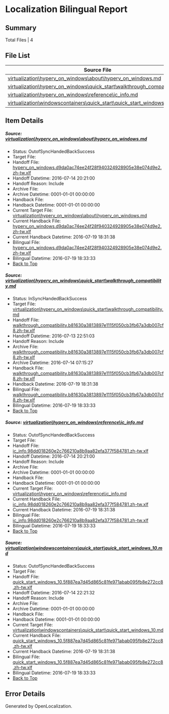 # <a name='report-top'></a> Localization Bilingual Report

## Summary
 Total Files | 4

## File List
 Source File | Status | Details 
 ----------- | ------ | ------- 
 [virtualization\hyperv_on_windows\about\hyperv_on_windows.md](https://github.com/Microsoft/Virtualization-Documentation-Private/blob/c3e7cc07ac7e7d4e1c5f1827deb5951daa1e3749/virtualization/hyperv_on_windows/about/hyperv_on_windows.md) | OutofSyncHandedBackSuccess | [Details](#ad84961d0a79853e2aadcf9ed0e37e340103835a88)
 [virtualization\hyperv_on_windows\quick_start\walkthrough_compatibility.md](https://github.com/Microsoft/Virtualization-Documentation-Private/blob/532f7459a939a6858d28cca59992c9e6531bc272/virtualization/hyperv_on_windows/quick_start/walkthrough_compatibility.md) | InSyncHandedBackSuccess | [Details](#8edc64d2e3851d81d2d844ebf3465e76579f82c7173)
 [virtualization\hyperv_on_windows\reference\ic_info.md](https://github.com/Microsoft/Virtualization-Documentation-Private/blob/03c3ede85ff8b2fe4783581c717c1c97810b3bdd/virtualization/hyperv_on_windows/reference/ic_info.md) | OutofSyncHandedBackSuccess | [Details](#a2fc8845bdc3e5f977d50b99ca9687b3dafd0cb6179)
 [virtualization\windowscontainers\quick_start\quick_start_windows_10.md](https://github.com/Microsoft/Virtualization-Documentation-Private/blob/edf2c2597e57909a553eb5e6fcc75cdb820fce68/virtualization/windowscontainers/quick_start/quick_start_windows_10.md) | OutofSyncHandedBackSuccess | [Details](#b37d402f2e6c950db061f5de0c86f0e9aace62b4317)

## Item Details
##### <a name='ad84961d0a79853e2aadcf9ed0e37e340103835a88'></a> Source: [virtualization\hyperv_on_windows\about\hyperv_on_windows.md](https://github.com/Microsoft/Virtualization-Documentation-Private/blob/c3e7cc07ac7e7d4e1c5f1827deb5951daa1e3749/virtualization/hyperv_on_windows/about/hyperv_on_windows.md)
* Status: OutofSyncHandedBackSuccess
* Target File: 
* Handoff File: [hyperv_on_windows.d9da0ac74ee24f28f940324928905e38e074d9e2.zh-tw.xlf](https://github.com/Microsoft/Virtualization-Documentation-Private.handoff/blob/d8a6060c6f3a884239c346c452d73cc0666a6834/ol-handoff/Microsoft/Virtualization-Documentation-Private.zh-tw/live/hyperv_on_windows.d9da0ac74ee24f28f940324928905e38e074d9e2.zh-tw.xlf)
* Handoff Datetime: 2016-07-14 20:21:00
* Handoff Reason: Include
* Archive File: 
* Archive Datetime: 0001-01-01 00:00:00
* Handback File: 
* Handback Datetime: 0001-01-01 00:00:00
* Current Target File: [virtualization\hyperv_on_windows\about\hyperv_on_windows.md](https://github.com/Microsoft/Virtualization-Documentation-Private.zh-tw/blob/cf17322dd8e56637e6f3eea441e0a4b68692771e/virtualization/hyperv_on_windows/about/hyperv_on_windows.md)
* Current Handback File: [hyperv_on_windows.d9da0ac74ee24f28f940324928905e38e074d9e2.zh-tw.xlf](https://github.com/Microsoft/Virtualization-Documentation-Private.handback/blob/31b02a7783ec89bac28738c7c69caef152c2019c/ol-handback/Microsoft/Virtualization-Documentation-Private.zh-tw/live/hyperv_on_windows.d9da0ac74ee24f28f940324928905e38e074d9e2.zh-tw.xlf)
* Current Handback Datetime: 2016-07-19 18:31:38
* Bilingual File: [hyperv_on_windows.d9da0ac74ee24f28f940324928905e38e074d9e2.zh-tw.xlf](https://github.com/Microsoft/Virtualization-Documentation-Private.handback/blob/31b02a7783ec89bac28738c7c69caef152c2019c/ol-handback/Microsoft/Virtualization-Documentation-Private.zh-tw/live/hyperv_on_windows.d9da0ac74ee24f28f940324928905e38e074d9e2.zh-tw.xlf)
* Bilingual Datetime: 2016-07-19 18:33:33
* [Back to Top](#report-top)

##### <a name='8edc64d2e3851d81d2d844ebf3465e76579f82c7173'></a> Source: [virtualization\hyperv_on_windows\quick_start\walkthrough_compatibility.md](https://github.com/Microsoft/Virtualization-Documentation-Private/blob/532f7459a939a6858d28cca59992c9e6531bc272/virtualization/hyperv_on_windows/quick_start/walkthrough_compatibility.md)
* Status: InSyncHandedBackSuccess
* Target File: [virtualization\hyperv_on_windows\quick_start\walkthrough_compatibility.md](https://github.com/Microsoft/Virtualization-Documentation-Private.zh-tw/blob/cf17322dd8e56637e6f3eea441e0a4b68692771e/virtualization/hyperv_on_windows/quick_start/walkthrough_compatibility.md)
* Handoff File: [walkthrough_compatibility.b81630a3813897e1115f050cb3fb67a3db007cf8.zh-tw.xlf](https://github.com/Microsoft/Virtualization-Documentation-Private.handoff/blob/aa61fe5f351a3d3a7dd67a7d8d7350d02c2edfeb/ol-handoff/Microsoft/Virtualization-Documentation-Private.zh-tw/live/walkthrough_compatibility.b81630a3813897e1115f050cb3fb67a3db007cf8.zh-tw.xlf)
* Handoff Datetime: 2016-07-13 22:51:03
* Handoff Reason: Include
* Archive File: [walkthrough_compatibility.b81630a3813897e1115f050cb3fb67a3db007cf8.zh-tw.xlf](https://github.com/Microsoft/Virtualization-Documentation-Private.handoff/blob/de990e326f4c13e17126890052c9b8ee959fcc1c/ol-handoff/Microsoft/Virtualization-Documentation-Private.zh-tw/live/archive/walkthrough_compatibility.b81630a3813897e1115f050cb3fb67a3db007cf8.zh-tw.xlf)
* Archive Datetime: 2016-07-14 07:15:27
* Handback File: [walkthrough_compatibility.b81630a3813897e1115f050cb3fb67a3db007cf8.zh-tw.xlf](https://github.com/Microsoft/Virtualization-Documentation-Private.handback/blob/31b02a7783ec89bac28738c7c69caef152c2019c/ol-handback/Microsoft/Virtualization-Documentation-Private.zh-tw/live/walkthrough_compatibility.b81630a3813897e1115f050cb3fb67a3db007cf8.zh-tw.xlf)
* Handback Datetime: 2016-07-19 18:31:38
* Bilingual File: [walkthrough_compatibility.b81630a3813897e1115f050cb3fb67a3db007cf8.zh-tw.xlf](https://github.com/Microsoft/Virtualization-Documentation-Private.handback/blob/31b02a7783ec89bac28738c7c69caef152c2019c/ol-handback/Microsoft/Virtualization-Documentation-Private.zh-tw/live/walkthrough_compatibility.b81630a3813897e1115f050cb3fb67a3db007cf8.zh-tw.xlf)
* Bilingual Datetime: 2016-07-19 18:33:33
* [Back to Top](#report-top)

##### <a name='a2fc8845bdc3e5f977d50b99ca9687b3dafd0cb6179'></a> Source: [virtualization\hyperv_on_windows\reference\ic_info.md](https://github.com/Microsoft/Virtualization-Documentation-Private/blob/03c3ede85ff8b2fe4783581c717c1c97810b3bdd/virtualization/hyperv_on_windows/reference/ic_info.md)
* Status: OutofSyncHandedBackSuccess
* Target File: 
* Handoff File: [ic_info.98dd018260e2c766210a8b9aa82efa377f584781.zh-tw.xlf](https://github.com/Microsoft/Virtualization-Documentation-Private.handoff/blob/d8a6060c6f3a884239c346c452d73cc0666a6834/ol-handoff/Microsoft/Virtualization-Documentation-Private.zh-tw/live/ic_info.98dd018260e2c766210a8b9aa82efa377f584781.zh-tw.xlf)
* Handoff Datetime: 2016-07-14 20:21:00
* Handoff Reason: Include
* Archive File: 
* Archive Datetime: 0001-01-01 00:00:00
* Handback File: 
* Handback Datetime: 0001-01-01 00:00:00
* Current Target File: [virtualization\hyperv_on_windows\reference\ic_info.md](https://github.com/Microsoft/Virtualization-Documentation-Private.zh-tw/blob/cf17322dd8e56637e6f3eea441e0a4b68692771e/virtualization/hyperv_on_windows/reference/ic_info.md)
* Current Handback File: [ic_info.98dd018260e2c766210a8b9aa82efa377f584781.zh-tw.xlf](https://github.com/Microsoft/Virtualization-Documentation-Private.handback/blob/31b02a7783ec89bac28738c7c69caef152c2019c/ol-handback/Microsoft/Virtualization-Documentation-Private.zh-tw/live/ic_info.98dd018260e2c766210a8b9aa82efa377f584781.zh-tw.xlf)
* Current Handback Datetime: 2016-07-19 18:31:38
* Bilingual File: [ic_info.98dd018260e2c766210a8b9aa82efa377f584781.zh-tw.xlf](https://github.com/Microsoft/Virtualization-Documentation-Private.handback/blob/31b02a7783ec89bac28738c7c69caef152c2019c/ol-handback/Microsoft/Virtualization-Documentation-Private.zh-tw/live/ic_info.98dd018260e2c766210a8b9aa82efa377f584781.zh-tw.xlf)
* Bilingual Datetime: 2016-07-19 18:33:33
* [Back to Top](#report-top)

##### <a name='b37d402f2e6c950db061f5de0c86f0e9aace62b4317'></a> Source: [virtualization\windowscontainers\quick_start\quick_start_windows_10.md](https://github.com/Microsoft/Virtualization-Documentation-Private/blob/edf2c2597e57909a553eb5e6fcc75cdb820fce68/virtualization/windowscontainers/quick_start/quick_start_windows_10.md)
* Status: OutofSyncHandedBackSuccess
* Target File: 
* Handoff File: [quick_start_windows_10.5f887ea7d45d865c81fe971abab095fb8e272cc8.zh-tw.xlf](https://github.com/Microsoft/Virtualization-Documentation-Private.handoff/blob/64db25f46cbb40c884a7aaac463360d1fbab7e35/ol-handoff/Microsoft/Virtualization-Documentation-Private.zh-tw/live/quick_start_windows_10.5f887ea7d45d865c81fe971abab095fb8e272cc8.zh-tw.xlf)
* Handoff Datetime: 2016-07-14 22:21:32
* Handoff Reason: Include
* Archive File: 
* Archive Datetime: 0001-01-01 00:00:00
* Handback File: 
* Handback Datetime: 0001-01-01 00:00:00
* Current Target File: [virtualization\windowscontainers\quick_start\quick_start_windows_10.md](https://github.com/Microsoft/Virtualization-Documentation-Private.zh-tw/blob/cf17322dd8e56637e6f3eea441e0a4b68692771e/virtualization/windowscontainers/quick_start/quick_start_windows_10.md)
* Current Handback File: [quick_start_windows_10.5f887ea7d45d865c81fe971abab095fb8e272cc8.zh-tw.xlf](https://github.com/Microsoft/Virtualization-Documentation-Private.handback/blob/31b02a7783ec89bac28738c7c69caef152c2019c/ol-handback/Microsoft/Virtualization-Documentation-Private.zh-tw/live/quick_start_windows_10.5f887ea7d45d865c81fe971abab095fb8e272cc8.zh-tw.xlf)
* Current Handback Datetime: 2016-07-19 18:31:38
* Bilingual File: [quick_start_windows_10.5f887ea7d45d865c81fe971abab095fb8e272cc8.zh-tw.xlf](https://github.com/Microsoft/Virtualization-Documentation-Private.handback/blob/31b02a7783ec89bac28738c7c69caef152c2019c/ol-handback/Microsoft/Virtualization-Documentation-Private.zh-tw/live/quick_start_windows_10.5f887ea7d45d865c81fe971abab095fb8e272cc8.zh-tw.xlf)
* Bilingual Datetime: 2016-07-19 18:33:33
* [Back to Top](#report-top)


## Error Details

Generated by OpenLocalization.

